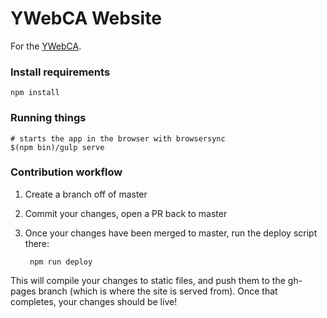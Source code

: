 # YWebCA Website
For the [YWebCA](http://ywebca.org/).

### Install requirements
```shell
npm install
```

### Running things
```shell
# starts the app in the browser with browsersync
$(npm bin)/gulp serve
```

### Contribution workflow

1. Create a branch off of master
2. Commit your changes, open a PR back to master
3. Once your changes have been merged to master, run the deploy script there:

        npm run deploy
This will compile your changes to static files, and push them to the gh-pages branch (which is where the site is served from).
Once that completes, your changes should be live!
